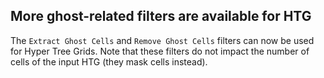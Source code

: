 ## More ghost-related filters are available for HTG

The `Extract Ghost Cells` and `Remove Ghost Cells` filters can now be used for Hyper Tree Grids.
Note that these filters do not impact the number of cells of the input HTG (they mask cells instead).
